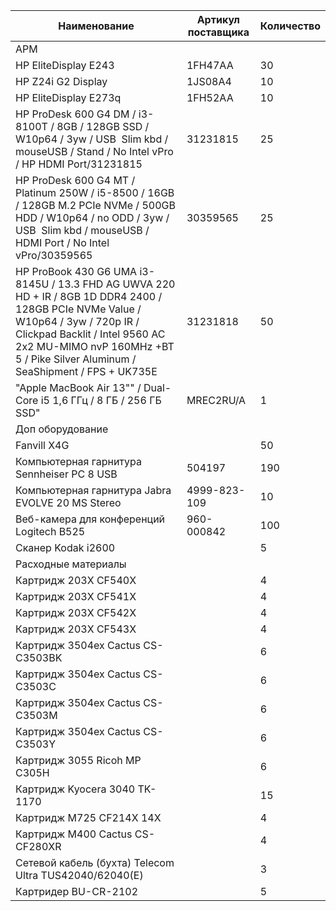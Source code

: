 |Наименование|Артикул поставщика|Количество|
|---|---|---|
|АРМ|
|HP EliteDisplay E243|1FH47AA|30|
|HP Z24i G2 Display|1JS08A4|10|
|HP EliteDisplay E273q|1FH52AA|10|
|HP ProDesk 600 G4 DM / i3-8100T / 8GB / 128GB SSD / W10p64 / 3yw / USB  Slim kbd / mouseUSB / Stand / No Intel vPro / HP HDMI Port/31231815|31231815|25|
|HP ProDesk 600 G4 MT / Platinum 250W / i5-8500 / 16GB / 128GB M.2 PCIe NVMe / 500GB HDD / W10p64 / no ODD / 3yw / USB  Slim kbd / mouseUSB / HDMI Port / No Intel vPro/30359565|30359565|25|
|HP ProBook 430 G6 UMA i3-8145U / 13.3 FHD AG UWVA 220 HD + IR / 8GB 1D DDR4 2400 / 128GB PCIe NVMe Value / W10p64 / 3yw / 720p IR / Clickpad Backlit / Intel 9560 AC 2x2 MU-MIMO nvP 160MHz +BT 5 / Pike Silver Aluminum / SeaShipment / FPS + UK735E|31231818|50|
|"Apple MacBook Air 13"" / Dual-Core i5 1,6 ГГц / 8 ГБ / 256 ГБ SSD"|MREC2RU/A|1|
|Доп оборудование|
|Fanvill X4G||50|
|Компьютерная гарнитура Sennheiser PC 8 USB|504197|190|
|Компьютерная гарнитура Jabra EVOLVE 20 MS Stereo|4999-823-109|10|
|Веб-камера для конференций Logitech B525|960-000842|100|
|Сканер Kodak i2600||5|
|Расходные материалы|
|Картридж 203Х CF540X||4|
|Картридж 203Х CF541X||4|
|Картридж 203Х CF542X||4|
|Картридж 203Х CF543X||4|
|Картридж 3504ex Cactus CS-C3503BK||6|
|Картридж 3504ex Cactus CS-C3503C||6|
|Картридж 3504ex Cactus CS-C3503M||6|
|Картридж 3504ex Cactus CS-C3503Y||6|
|Картридж 3055 Ricoh MP C305H||6|
|Картридж Kyocera 3040 TK-1170||15|
|Картридж М725 CF214X 14X||4|
|Картридж М400 Cactus CS-CF280XR||4|
|Сетевой кабель (бухта) Telecom Ultra TUS42040/62040(Е)||3|
|Картридер BU-CR-2102||5|
